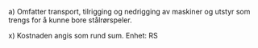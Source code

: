 a) Omfatter transport, tilrigging og nedrigging av maskiner og utstyr som trengs for å kunne bore stålrørspeler.

x) Kostnaden angis som rund sum. Enhet: RS

